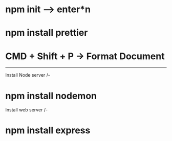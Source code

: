 # npm init --> enter*n
# npm install prettier
# CMD + Shift + P -> Format Document
------------------------
Install Node server /-
# npm install nodemon
Install web server /-
# npm install express 